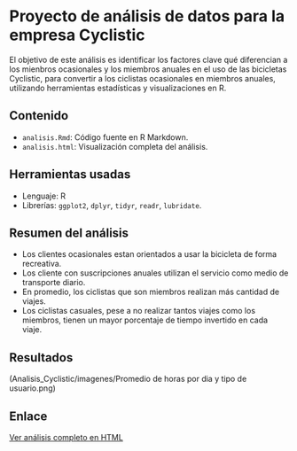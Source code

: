 # Proyecto de análisis de datos para la empresa  Cyclistic

El objetivo de este análisis es identificar los factores clave qué diferencian a los mienbros ocasionales y los miembros
anuales en el uso de las bicicletas Cyclistic, para convertir a los ciclistas ocasionales en miembros anuales, utilizando herramientas estadísticas y visualizaciones en R.

## Contenido
- `analisis.Rmd`: Código fuente en R Markdown.
- `analisis.html`: Visualización completa del análisis.

## Herramientas usadas
- Lenguaje: R
- Librerías: `ggplot2`, `dplyr`, `tidyr`, `readr`, `lubridate`.

## Resumen del análisis
- Los clientes ocasionales estan orientados a usar la bicicleta de forma recreativa.
- Los cliente con suscripciones anuales utilizan el servicio como medio de transporte diario.
- En promedio, los ciclistas que son miembros realizan más cantidad de viajes.
- Los ciclistas casuales, pese a no realizar tantos viajes como los miembros, tienen un mayor porcentaje de tiempo invertido en cada viaje.

## Resultados

(Analisis_Cyclistic/imagenes/Promedio de horas por dia y tipo de usuario.png)

## Enlace
[Ver análisis completo en HTML](https://hlmm7.github.io/Analisis_Cyclistic/Proyecto_cyclistic.html)
